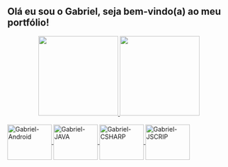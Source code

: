 ## Olá eu sou o Gabriel, seja bem-vindo(a) ao meu portfólio!
<div align="center">
  <a href="https://github.com/Gabriel-LSantos">
  <img height="180em" src="https://github-readme-stats.vercel.app/api?username=Gabriel-LSantos&show_icons=true&theme=dracula&include_all_commits=true&count_private=true"/>
  <img height="180em" src="https://github-readme-stats.vercel.app/api/top-langs/?username=Gabriel-LSantos&layout=compact&langs_count=7&theme=dark"/>
</div>
  
<div style="display: inline_block"><br>
  <img align="center" alt="Gabriel-Android" height="80" width="100" src="https://cdn.jsdelivr.net/gh/devicons/devicon/icons/androidstudio/androidstudio-original.svg">
 <img align="center" alt="Gabriel-JAVA" height="80" width="100" src="https://icongr.am/devicon/java-original-wordmark.svg">
 <img align="center" alt="Gabriel-CSHARP" height="80" width="100" src="https://icongr.am/devicon/csharp-original.svg">
<img align="center" alt="Gabriel-JSCRIP" height="80" width="100" src="https://icongr.am/devicon/javascript-original.svg">


 </div>
